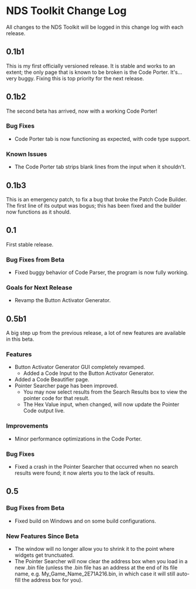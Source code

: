 # NDS Toolkit Change Log

All changes to the NDS Toolkit will be logged in this change log with each
release.

## 0.1b1

This is my first officially versioned release. It is stable and works to an
extent; the only page that is known to be broken is the Code Porter. It's...
very buggy. Fixing this is top priority for the next release.

## 0.1b2

The second beta has arrived, now with a working Code Porter!

### Bug Fixes

 * Code Porter tab is now functioning as expected, with code type support.

### Known Issues

 * The Code Porter tab strips blank lines from the input when it shouldn't.

## 0.1b3

This is an emergency patch, to fix a bug that broke the Patch Code Builder. The
first line of its output was bogus; this has been fixed and the builder now
functions as it should.

## 0.1

First stable release.

### Bug Fixes from Beta

 * Fixed buggy behavior of Code Parser, the program is now fully working.

### Goals for Next Release

 * Revamp the Button Activator Generator.

## 0.5b1

A big step up from the previous release, a lot of new features are available
in this beta.

### Features

 * Button Activator Generator GUI completely revamped.
   * Added a Code Input to the Button Activator Generator.
 * Added a Code Beautifier page.
 * Pointer Searcher page has been improved.
   * You may now select results from the Search Results box to view the
     pointer code for that result.
   * The Hex Value input, when changed, will now update the Pointer Code
     output live.

### Improvements

 * Minor performance optimizations in the Code Porter.

### Bug Fixes

 * Fixed a crash in the Pointer Searcher that occurred when no search results
   were found; it now alerts you to the lack of results.

## 0.5

### Bug Fixes from Beta

 * Fixed build on Windows and on some build configurations.

### New Features Since Beta

 * The window will no longer allow you to shrink it to the point where widgets
   get trunctuated.
 * The Pointer Searcher will now clear the address box when you load in a new
   .bin file (unless the .bin file has an address at the end of its file name,
   e.g. My_Game_Name_2E71A216.bin, in which case it will still auto-fill the
   address box for you).

